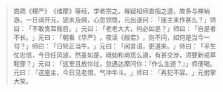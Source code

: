 
> 尝疏《楞严》​《维摩》等经，学者宗之。每疑祖师直指之道，故多与禅衲游。一日谒开元，迹未及阃，心忽领悟，元出遂问：​「座主来作甚么？​」师曰：​「不敢贵耳贱目。​」元曰：​「老老大大，何必如是？​」师曰：​「自是者不长。​」元曰：​「朝看《华严》​，夜读《般若》​，则不问，如何是当今一句？​」师曰：​「日轮正当午。​」元曰：​「闲言语，更道来。​」师曰：​「平生仗忠信，今日任风波。然虽如是，祗如和尚恁么道，有甚交涉，须要新戒草鞋穿？​」元曰：​「这里且放你过，忽遇达摩问你：『作么生道？』」师便喝。元曰：​「这座主，今日见老僧，气冲牛斗。​」师曰：​「再犯不容。​」元拊掌大笑。
